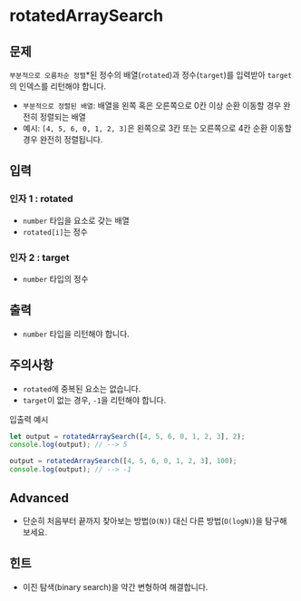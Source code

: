 rotatedArraySearch
==================

문제
--

`부분적으로 오름차순 정렬`\*된 정수의 배열(`rotated`)과 정수(`target`)를 입력받아 `target`의 인덱스를 리턴해야 합니다.

*   `부분적으로 정렬된 배열`: 배열을 왼쪽 혹은 오른쪽으로 0칸 이상 순환 이동할 경우 완전히 정렬되는 배열
*   예시: `[4, 5, 6, 0, 1, 2, 3]`은 왼쪽으로 3칸 또는 오른쪽으로 4칸 순환 이동할 경우 완전히 정렬됩니다.

입력
--

### 인자 1 : rotated

*   `number` 타입을 요소로 갖는 배열
*   `rotated[i]`는 정수

### 인자 2 : target

*   `number` 타입의 정수

출력
--

*   `number` 타입을 리턴해야 합니다.

주의사항
----

*   `rotated`에 중복된 요소는 없습니다.
*   `target`이 없는 경우, `-1`을 리턴해야 합니다.

입출력 예시
```js
let output = rotatedArraySearch([4, 5, 6, 0, 1, 2, 3], 2);
console.log(output); // --> 5

output = rotatedArraySearch([4, 5, 6, 0, 1, 2, 3], 100);
console.log(output); // --> -1
```

Advanced
--------

*   단순히 처음부터 끝까지 찾아보는 방법(`O(N)`) 대신 다른 방법(`O(logN)`)을 탐구해 보세요.

힌트
--

*   이진 탐색(binary search)을 약간 변형하여 해결합니다.